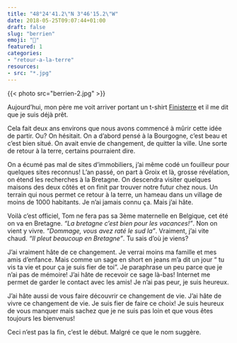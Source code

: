 ```yaml
---
title: "48°24'41.2\"N 3°46'15.2\"W"
date: 2018-05-25T09:07:44+01:00
draft: false
slug: "berrien"
emoji: "🏡"
featured: 1
categories: 
- "retour-a-la-terre"
resources:
- src: "*.jpg"
---
```


{{< photo src="berrien-2.jpg" >}}

Aujourd’hui, mon père me voit arriver portant un t-shirt [Finisterre](https://Finisterre.com) et il me dit que je suis déjà prêt. 

Cela fait deux ans environs que nous avons commencé à mûrir cette idée de partir. Ou? On hésitait. On a d’abord pensé à la Bourgogne, c’est beau et c’est bien situé. On avait envie de changement, de quitter la ville. Une sorte de retour à la terre, certains pourraient dire. 

On a écumé pas mal de sites d’immobiliers, j’ai même codé un fouilleur pour quelques sites reconnus! L’an passé, on part à Groix et là, grosse révélation, on étend les recherches à la Bretagne. On descendra visiter quelques maisons des deux côtés et on finit par trouver notre futur chez nous. Un terrain qui nous permet ce retour à la terre, un hameau dans un village de moins de 1000 habitants. Je n’ai jamais connu ça. Mais j’ai hâte.

Voilà c’est officiel, Tom ne fera pas sa 3ème maternelle en Belgique, cet été on va en Bretagne. *“La bretagne c’est bien pour les vacances!”*. Non on vient y vivre. *“Dommage, vous avez raté le sud la”*. Vraiment, j’ai vite chaud. *“Il pleut beaucoup en Bretagne”*. Tu sais d’où je viens? 

J’ai vraiment hâte de ce changement. Je verrai moins ma famille et mes amis d’enfance. Mais comme un sage en short en jeans m’a dit un jour “ tu vis ta vie et pour ça je suis fier de toi”. Je paraphrase un peu parce que je n’ai pas de mémoire! J’ai hâte de recevoir ce sage là-bas! Internet me permet de garder le contact avec les amis! Je n’ai pas peur, je suis heureux.

J’ai hâte aussi de vous faire découvrir ce changement de vie. J’ai hâte de vivre ce changement de vie. Je suis fier de faire ce choix! Je suis heureux de vous manquer mais sachez que je ne suis pas loin et que vous êtes toujours les bienvenus!

Ceci n’est pas la fin, c’est le début. Malgré ce que le nom suggère.

